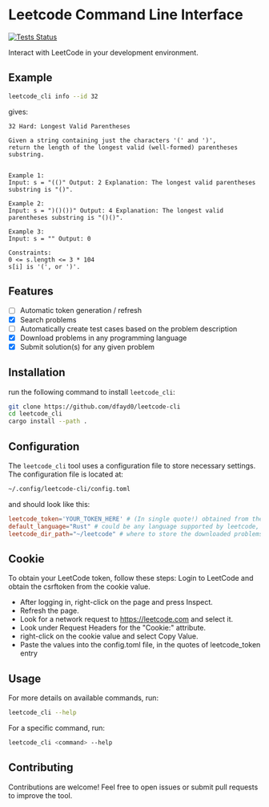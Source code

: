 # Leetcode Command Line Interface

[![Tests Status][actions-badge]][actions-url]

[actions-url]: https://github.com/coding-kelps/leetcode-cli/actions?query=workflow%3ACI+branch%3Amain
[actions-badge]: https://github.com/coding-kelps/leetcode-cli/actions/workflows/ci.yaml/badge.svg?branch=main

Interact with LeetCode in your development environment.

## Example

```sh
leetcode_cli info --id 32
```

gives:

```leetcode problem
32 Hard: Longest Valid Parentheses

Given a string containing just the characters '(' and ')',
return the length of the longest valid (well-formed) parentheses substring.


Example 1:
Input: s = "(()" Output: 2 Explanation: The longest valid parentheses substring is "()".

Example 2:
Input: s = ")()())" Output: 4 Explanation: The longest valid parentheses substring is "()()".

Example 3:
Input: s = "" Output: 0

Constraints:
0 <= s.length <= 3 * 104
s[i] is '(', or ')'.
```

## Features

- [ ] Automatic token generation / refresh
- [x] Search problems
- [ ] Automatically create test cases based on the problem description
- [x] Download problems in any programming language
- [x] Submit solution(s) for any given problem

## Installation

run the following command to install `leetcode_cli`:

```sh
git clone https://github.com/dfayd0/leetcode-cli
cd leetcode_cli
cargo install --path .
```

## Configuration

The `leetcode_cli` tool uses a configuration file to store necessary settings.
The configuration file is located at:

```sh
~/.config/leetcode-cli/config.toml
```
and should look like this:

```toml
leetcode_token='YOUR_TOKEN_HERE' # (In single quote!) obtained from the cookie section below
default_language="Rust" # could be any language supported by leetcode, re-prompted if not found for a given problem
leetcode_dir_path="~/leetcode" # where to store the downloaded problems
```

## Cookie

To obtain your LeetCode token, follow these steps:
Login to LeetCode and obtain the csrftoken from the cookie value.

- After logging in, right-click on the page and press Inspect.
- Refresh the page.
- Look for a network request to https://leetcode.com and select it.
- Look under Request Headers for the "Cookie:" attribute.
- right-click on the cookie value and select Copy Value.
- Paste the values into the config.toml file, in the quotes of leetcode_token entry

## Usage

For more details on available commands, run:

```sh
leetcode_cli --help
```

For a specific command, run:

```sh
leetcode_cli <command> --help
```

## Contributing

Contributions are welcome! Feel free to open issues or submit pull requests to improve the tool.
